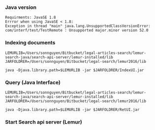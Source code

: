 ### Java version 
	Requirments: JavaSE 1.8	
	Errror when using JavaSE < 1.8:
	Exception in thread "main" java.lang.UnsupportedClassVersionError: com/interf/test/TestRemote : Unsupported major.minor version 52.0

### Indexing documents 

    LEMURLIB=/Users/sonnguyen/Bitbucket/legal-articles-search/lemur-search-java/search-api-server/lemur-installed/lib
    JARFOLDRER=/Users/sonnguyen/Bitbucket/legal-search/lemur2016/lib
    
    java -Djava.library.path=$LEMURLIB -jar $JARFOLDRER/IndexUI.jar

### Query (Java Interface)

    LEMURLIB=/Users/sonnguyen/Bitbucket/legal-articles-search/lemur-search-java/search-api-server/lemur-installed/lib
    JARFOLDRER=/Users/sonnguyen/Bitbucket/legal-search/lemur2016/lib
    
    java -Djava.library.path=$LEMURLIB -jar $JARFOLDRER/RetUI.jar
     
 ### Start Search api server (Lemur)
    
    